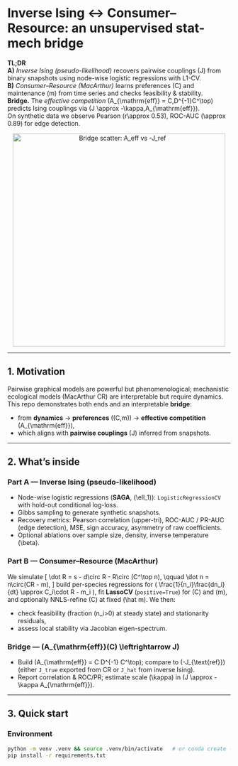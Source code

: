 # Inverse Ising ↔ Consumer–Resource: an unsupervised stat-mech bridge

**TL;DR**  
**A)** *Inverse Ising (pseudo-likelihood)* recovers pairwise couplings \(J\) from binary snapshots using node-wise logistic regressions with L1-CV.  
**B)** *Consumer–Resource (MacArthur)* learns preferences \(C\) and maintenance \(m\) from time series and checks feasibility & stability.  
**Bridge.** The *effective competition* \(A_{\mathrm{eff}} = C\,D^{-1}C^\top\) predicts Ising couplings via \(J \approx -\kappa\,A_{\mathrm{eff}}\).  
On synthetic data we observe Pearson \(r\approx 0.53\), ROC-AUC \(\approx 0.89\) for edge detection.

<p align="center">
  <img src="cr_results/bridge_scatter.png" width="480" alt="Bridge scatter: A_eff vs -J_ref">
</p>

---

## 1. Motivation

Pairwise graphical models are powerful but phenomenological; mechanistic ecological models (MacArthur CR) are interpretable but require dynamics.  
This repo demonstrates both ends and an interpretable **bridge**:

- from **dynamics** → **preferences** \((C,m)\) → **effective competition** \(A_{\mathrm{eff}}\),
- which aligns with **pairwise couplings** \(J\) inferred from snapshots.

---

## 2. What’s inside

### Part A — Inverse Ising (pseudo-likelihood)

- Node-wise logistic regressions (**SAGA**, \(\ell_1\)): `LogisticRegressionCV` with hold-out conditional log-loss.
- Gibbs sampling to generate synthetic snapshots.
- Recovery metrics: Pearson correlation (upper-tri), ROC-AUC / PR-AUC (edge detection), MSE, sign accuracy, asymmetry of raw coefficients.
- Optional ablations over sample size, density, inverse temperature \(\beta\).

### Part B — Consumer–Resource (MacArthur)

We simulate
\[
\dot R = s - d\circ R - R\circ (C^\top n), \qquad 
\dot n = n\circ(CR - m),
\]
build per-species regressions for \( \frac{1}{n_i}\frac{dn_i}{dt} \approx C_i\cdot R - m_i \),
fit **LassoCV** (`positive=True`) for \(C\) and \(m\), and optionally NNLS-refine \(C\) at fixed \(\hat m\).
We then:
- check feasibility (fraction \(n_i>0\) at steady state) and stationarity residuals,
- assess local stability via Jacobian eigen-spectrum.

### Bridge — \(A_{\mathrm{eff}}(C) \leftrightarrow J\)

- Build \(A_{\mathrm{eff}} = C D^{-1} C^\top\); compare to \(-J_{\text{ref}}\) (either `J_true` exported from CR or `J_hat` from inverse Ising).
- Report correlation & ROC/PR; estimate scale \(\kappa\) in \(J \approx -\kappa A_{\mathrm{eff}}\).

---

## 3. Quick start

### Environment
```bash
python -m venv .venv && source .venv/bin/activate   # or conda create -n ising-cr python=3.10
pip install -r requirements.txt
